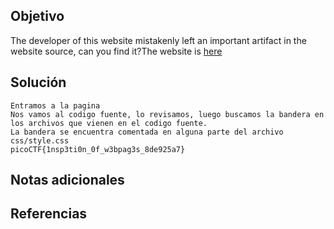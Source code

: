 ## Objetivo
The developer of this website mistakenly left an important artifact in the website source, can you find it?The website is [here](http://saturn.picoctf.net:59405/)
## Solución
```
Entramos a la pagina
Nos vamos al codigo fuente, lo revisamos, luego buscamos la bandera en los archivos que vienen en el codigo fuente.
La bandera se encuentra comentada en alguna parte del archivo css/style.css
picoCTF{1nsp3ti0n_0f_w3bpag3s_8de925a7}
```
## Notas adicionales

## Referencias